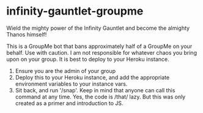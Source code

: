 # infinity-gauntlet-groupme
Wield the mighty power of the Infinity Gauntlet and become the almighty Thanos himself!

This is a GroupMe bot that bans approximately half of a GroupMe on your behalf. Use with caution.
I am not responsible for whatever chaos you bring upon on your group. It is best to deploy to your Heroku instance.

1) Ensure you are the admin of your group
2) Deploy this to your Heroku instance, and add the appropriate environment variables to your instance vars.
3) Sit back, and run '/snap'. Keep in mind that anyone can call this command at any time. Yes, the code is /that/ lazy. But this was only created as a primer and introduction to JS.
